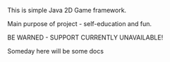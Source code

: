This is simple Java 2D Game framework. 

Main purpose of project - self-education and fun. 

BE WARNED - SUPPORT CURRENTLY UNAVAILABLE!

Someday here will be some docs
